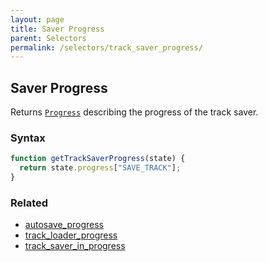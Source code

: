 ```yaml
---
layout: page
title: Saver Progress
parent: Selectors
permalink: /selectors/track_saver_progress/
---
```


## Saver Progress

Returns [`Progress`](/externals/files/) describing the progress of the track saver.

### Syntax

```js
function getTrackSaverProgress(state) {
  return state.progress["SAVE_TRACK"];
}
```

### Related

- [autosave_progress](./autosave_progress.md)
- [track_loader_progress](./track_loader_progress.md)
- [track_saver_in_progress](./track_saver_in_progress.md)
